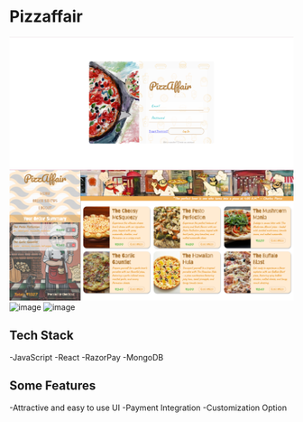# Pizzaffair

![image](https://github.com/DivyanshiDetroja/OIBSIP-Pizzaffair/blob/main/PizzAffair-ss/login.png)
![image](https://github.com/DivyanshiDetroja/OIBSIP-Pizzaffair/blob/main/PizzAffair-ss/home.png)
![image](https://user-images.githubusercontent.com/88723277/205635564-1225d25a-467d-4ce2-8cea-7796509277c4.png)
![image](https://user-images.githubusercontent.com/88723277/205635564-1225d25a-467d-4ce2-8cea-7796509277c4.png)

## Tech Stack

-JavaScript
-React
-RazorPay
-MongoDB

## Some Features

-Attractive and easy to use UI
-Payment Integration
-Customization Option
